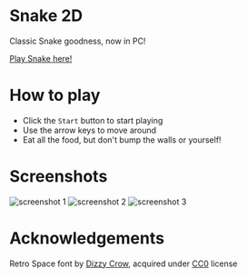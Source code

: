 # Snake 2D

Classic Snake goodness, now in PC!

[Play Snake here!](https://koalatte.itch.io/snake-2d)

# How to play

- Click the `Start` button to start playing
- Use the arrow keys to move around
- Eat all the food, but don't bump the walls or yourself!

# Screenshots

![screenshot 1](Pictures/screenshot1.png)
![screenshot 2](Pictures/screenshot2.png)
![screenshot 3](Pictures/screenshot3.png)

# Acknowledgements

Retro Space font by [Dizzy Crow](https://opengameart.org/users/dizzy-crow), acquired under [CC0](Assets/Art/cc0.png) license

